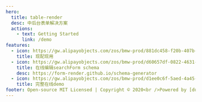 ```yaml
---
hero:
  title: table-render
  desc: 中后台表单解决方案
  actions:
    - text: Getting Started
      link: /demo
features:
  - icon: https://gw.alipayobjects.com/zos/bmw-prod/881dc458-f20b-407b-947a-95104b5ec82b/k79dm8ih_w144_h144.png
    title: 现配现用
  - icon: https://gw.alipayobjects.com/zos/bmw-prod/d60657df-0822-4631-9d7c-e7a869c2f21c/k79dmz3q_w126_h126.png
    title: 在线编辑searchForm schema
    desc: https://form-render.github.io/schema-generator
  - icon: https://gw.alipayobjects.com/zos/bmw-prod/d1ee0c6f-5aed-4a45-a507-339a4bfe076c/k7bjsocq_w144_h144.png
    title: 完整在线demo
footer: Open-source MIT Licensed | Copyright © 2020<br />Powered by [dumi](https://d.umijs.org)
---
```

